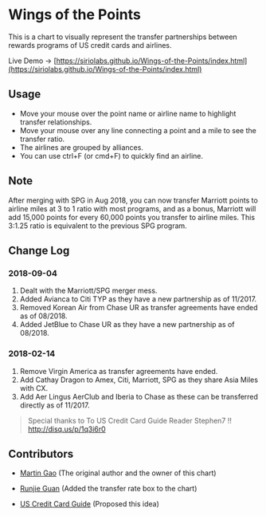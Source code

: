 # Wings of the Points

This is a chart to visually represent the transfer partnerships between rewards programs of US credit cards and airlines. 

Live Demo -> [https://siriolabs.github.io/Wings-of-the-Points/index.html](https://siriolabs.github.io/Wings-of-the-Points/index.html)


## Usage
* Move your mouse over the point name or airline name to highlight transfer relationships. 
* Move your mouse over any line connecting a point and a mile to see the transfer ratio. 
* The airlines are grouped by alliances. 
* You can use ctrl+F (or cmd+F) to quickly find an airline.

## Note

After merging with SPG in Aug 2018, you can now transfer Marriott points to airline miles at 3 to 1 ratio with most programs, and as a bonus, Marriott will add 15,000 points for every 60,000 points you transfer to airline miles. This 3:1.25 ratio is equivalent to the previous SPG program.

## Change Log

### 2018-09-04
1. Dealt with the Marriott/SPG merger mess.
2. Added Avianca to Citi TYP as they have a new partnership as of 11/2017.
3. Removed Korean Air from Chase UR as transfer agreements have ended as of 08/2018.
4. Added JetBlue to Chase UR as they have a new partnership as of 08/2018.

### 2018-02-14
1. Remove Virgin America as transfer agreements have ended.
2. Add Cathay Dragon to Amex, Citi, Marriott, SPG as they share Asia Miles with CX.
3. Add Aer Lingus AerClub and Iberia to Chase as these can be transferred directly as of 11/2017.
> Special thanks to To US Credit Card Guide Reader Stephen7 !! http://disq.us/p/1q3i6r0


## Contributors

* [Martin Gao](http://www.yeekapp.com) (The original author and the owner of this chart)

* [Runjie Guan](http://anoxic.me) (Added the transfer rate box to the chart)

* [US Credit Card Guide](https://www.uscreditcardguide.com) (Proposed this idea)

